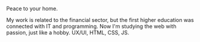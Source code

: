 Peace to your home.

My work is related to the financial sector, but the first higher education was connected with IT and programming.
Now I'm studying the web with passion, just like a hobby. 
UX/UI, HTML, CSS, JS.

